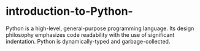 # introduction-to-Python-
Python is a high-level, general-purpose programming language. Its design philosophy emphasizes code readability with the use of significant indentation. Python is dynamically-typed and garbage-collected.
